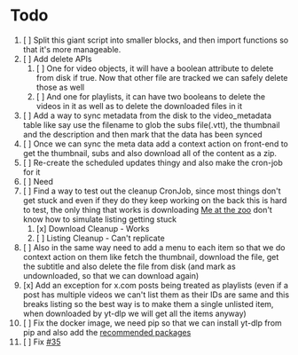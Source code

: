 # Todo

1. [ ] Split this giant script into smaller blocks, and then import functions so that it's more manageable.
2. [ ] Add delete APIs
   1. [ ] One for video objects, it will have a boolean attribute to delete from disk if true. Now that other file are tracked we can safely delete those as well
   2. [ ] And one for playlists, it can have two booleans to delete the videos in it as well as to delete the downloaded files in it
3. [ ] Add a way to sync metadata from the disk to the video_metadata table like say use the filename to glob the subs file(.vtt), the thumbnail and the description and then mark that the data has been synced
4. [ ] Once we can sync the meta data add a context action on front-end to get the thumbnail, subs and also download all of the content as a zip.
5. [ ] Re-create the scheduled updates thingy and also make the cron-job for it
6. [ ] Need
7. [ ] Find a way to test out the cleanup CronJob, since most things don't get stuck and even if they do they keep working on the back this is hard to test, the only thing that works is downloading [Me at the zoo](https://www.youtube.com/watch?v=jNQXAC9IVRw) don't know how to simulate listing getting stuck
   1. [x] Download Cleanup - Works
   2. [ ] Listing Cleanup - Can't replicate
8. [ ] Also in the same way need to add a menu to each item so that we do context action on them like fetch the thumbnail, download the file, get the subtitle and also delete the file from disk (and mark as undownloaded, so that we can download again)
9. [x] Add an exception for x.com posts being treated as playlists (even if a post has multiple videos we can't list them as their IDs are same and this breaks listing so the best way is to make them a single unlisted item, when downloaded by yt-dlp we will get all the items anyway)
10. [ ] Fix the docker image, we need pip so that we can install yt-dlp from pip and also add the [recommended packages](https://github.com/yt-dlp/yt-dlp?tab=readme-ov-file#dependencies)
11. [ ] Fix [#35](https://github.com/sagniKdas53/yt-diff/issues/35)
